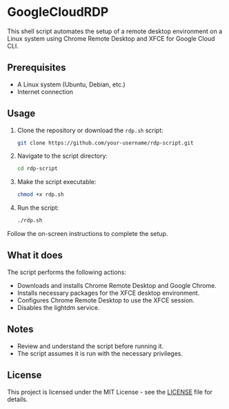 # 
# GoogleCloudRDP
This shell script automates the setup of a remote desktop environment on a Linux system using Chrome Remote Desktop and XFCE for Google Cloud CLI.

## Prerequisites

- A Linux system (Ubuntu, Debian, etc.)
- Internet connection

## Usage

1. Clone the repository or download the `rdp.sh` script:

    ```bash
    git clone https://github.com/your-username/rdp-script.git
    ```

2. Navigate to the script directory:

    ```bash
    cd rdp-script
    ```

3. Make the script executable:

    ```bash
    chmod +x rdp.sh
    ```

4. Run the script:

    ```bash
    ./rdp.sh
    ```

Follow the on-screen instructions to complete the setup.

## What it does

The script performs the following actions:

- Downloads and installs Chrome Remote Desktop and Google Chrome.
- Installs necessary packages for the XFCE desktop environment.
- Configures Chrome Remote Desktop to use the XFCE session.
- Disables the lightdm service.

## Notes

- Review and understand the script before running it.
- The script assumes it is run with the necessary privileges.

## License

This project is licensed under the MIT License - see the [LICENSE](LICENSE) file for details.
